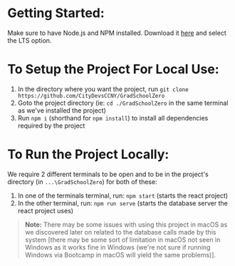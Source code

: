 # Getting Started:

Make sure to have Node.js and NPM installed. Download it [here](https://nodejs.org/en/) and select the LTS option.

# To Setup the Project For Local Use:

1. In the directory where you want the project, run `git clone https://github.com/CityDevsCCNY/GradSchoolZero`
2. Goto the project directory (ie: `cd ./GradSchoolZero` in the same terminal as we've installed the project)
3. Run `npm i` (shorthand for `npm install`) to install all dependencies required by the project

# To Run the Project Locally:

We require 2 different terminals to be open and to be in the project's directory (in `...\GradSchoolZero`) for both of these:

1. In one of the terminals terminal, run: `npm start` (starts the react project)
2. In the other terminal, run: `npm run serve` (starts the database server the react project uses)

> **Note:** There may be some issues with using this project in macOS as we discovered later on related to the database calls made by this system [there may be some sort of limitation in macOS not seen in Windows as it works fine in Windows (we're not sure if running Windows via Bootcamp in macOS will yield the same problems)].

